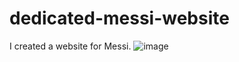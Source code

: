 # dedicated-messi-website
I created a website for Messi.
![image](https://github.com/neeleshkr22/dedicated-messi-website/assets/130912265/bc46265d-7768-41e9-888d-ecbdbf91bf1d)

